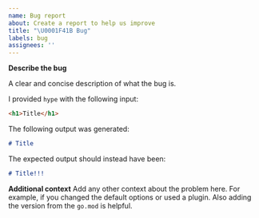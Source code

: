 ```yaml
---
name: Bug report
about: Create a report to help us improve
title: "\U0001F41B Bug"
labels: bug
assignees: ''
---
```


**Describe the bug**

A clear and concise description of what the bug is.

I provided `hype` with the following input:

```html
<h1>Title</h1>
```


The following output was generated:

```markdown
# Title
```

The expected output should instead have been:

```markdown
# Title!!!
```

**Additional context**
Add any other context about the problem here. For example, if you changed the default options or used a plugin. Also adding the version from the `go.mod` is helpful.
